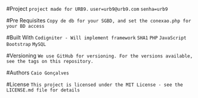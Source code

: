 #Project
```project made for URB9.```
```user=urb9@urb9.com```
```senha=urb9```

#Pre Requisites
```Copy de db for your SGBD, and set the conexao.php for your BD access```


#Built With
```Codigniter - Will implement framework```
```SHA1```
```PHP```
```JavaScript```
```Bootstrap```
```MySQL```

#Versioning
```We use GitHub for versioning. For the versions available, see the tags on this repository.```

#Authors
```Caio Gonçalves```

#License
```This project is licensed under the MIT License - see the LICENSE.md file for details```
